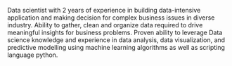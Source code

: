 Data scientist with 2 years of experience in building data-intensive application and making decision for complex business issues in diverse industry. Ability to gather, clean and organize data required to drive meaningful insights for business problems. Proven ability to leverage Data science knowledge and experience in data analysis, data visualization, and predictive modelling using machine learning algorithms as well as scripting language python. 
